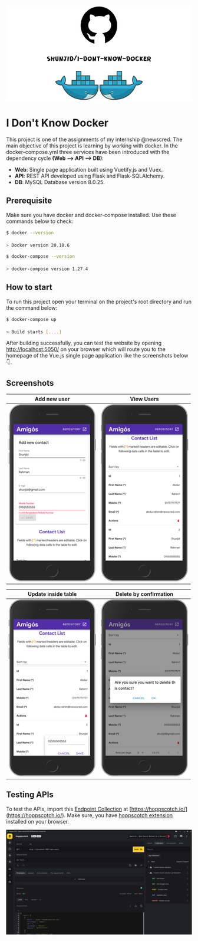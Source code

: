 <p align="center">
    <img src="assets/images/sticker.png" height="260"/>
</p>

# **I Don't Know Docker**

This project is one of the assignments of my internship @newscred. The main objective of this project is learning by working with docker. In the docker-compose.yml three services have been introduced with the dependency cycle **(Web --> API --> DB)**:

- **Web**: Single page application built using Vuetify.js and Vuex.
- **API**: REST API developed using Flask and Flask-SQLAlchemy.
- **DB**: MySQL Database version 8.0.25.

## **Prerequisite**

Make sure you have docker and docker-compose installed. Use these commands below to check:

```bash
$ docker --version

> Docker version 20.10.6
```

```bash
$ docker-compose --version

> docker-compose version 1.27.4
```

## **How to start**

To run this project open your terminal on the project's root directory and run the command below:

```bash
$ docker-compose up

> Build starts [....]
```

After building successfully, you can test the website by opening [http://localhost:5050/](http://localhost:5050/) on your browser which will route you to the homepage of the Vue.js single page application like the screenshots below 👇.

## **Screenshots**

| Add new user                                    | View Users                                       |
| ----------------------------------------------- | ------------------------------------------------ |
| <img src="assets/images/add.png" height="480"/> | <img src="assets/images/view.png" height="480"/> |

| Update inside table                                | Delete by confirmation                             |
| -------------------------------------------------- | -------------------------------------------------- |
| <img src="assets/images/update.png" height="480"/> | <img src="assets/images/delete.png" height="480"/> |

## Testing APIs

To test the APIs, import this [Endpoint Collection](assets/utils/hoppscotch.json) at [https://hoppscotch.io/](https://hoppscotch.io/). Make sure, you have [hoppscotch extension](https://chrome.google.com/webstore/detail/hoppscotch-browser-extens/amknoiejhlmhancpahfcfcfhllgkpbld?hl=en) installed on your browser.

![Snapshot for API](assets/images/testing.png)

